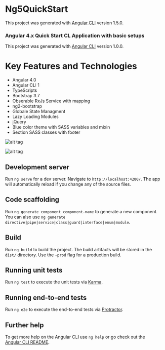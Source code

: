 # Ng5QuickStart

This project was generated with [Angular CLI](https://github.com/angular/angular-cli) version 1.5.0.



### Angular 4.x Quick Start CL Application with basic setups

This project was generated with [Angular CLI](https://github.com/angular/angular-cli) version 1.0.0.

 # Key Features and Technologies

- Angular 4.0
- Angular CLI 1
- TypeScripts
- Bootstrap 3.7
- Obserable RxJs Service with mapping
- ng2-bootstrap
- Globale State Managment
- Lazy Loading Modules
- jQuery
- Blue color theme with SASS variables and mixin
- Section SASS classes with footer

![alt tag](https://github.com/SirajGadhia/ng5QuickStart/blob/master/src/ng5-2.PNG)

![alt tag](https://github.com/SirajGadhia/ng5QuickStart/blob/master/src/ng5-3.PNG)


## Development server

Run `ng serve` for a dev server. Navigate to `http://localhost:4200/`. The app will automatically reload if you change any of the source files.

## Code scaffolding

Run `ng generate component component-name` to generate a new component. You can also use `ng generate directive|pipe|service|class|guard|interface|enum|module`.

## Build

Run `ng build` to build the project. The build artifacts will be stored in the `dist/` directory. Use the `-prod` flag for a production build.

## Running unit tests

Run `ng test` to execute the unit tests via [Karma](https://karma-runner.github.io).

## Running end-to-end tests

Run `ng e2e` to execute the end-to-end tests via [Protractor](http://www.protractortest.org/).

## Further help

To get more help on the Angular CLI use `ng help` or go check out the [Angular CLI README](https://github.com/angular/angular-cli/blob/master/README.md).
